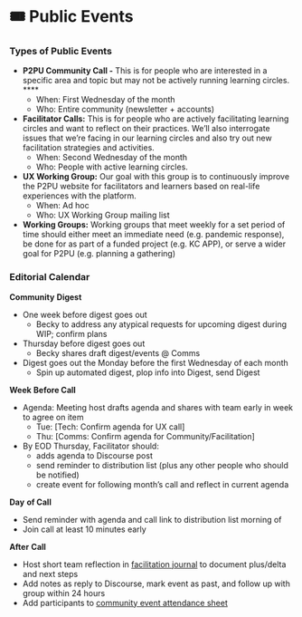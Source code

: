 # 🎟 Public Events

### **Types of Public Events**

* **P2PU Community Call -** This is for people who are interested in a specific area and topic but may not be actively running learning circles. ****
  * When: First Wednesday of the month
  * Who: Entire community \(newsletter + accounts\)
* **Facilitator Calls:** This is for people who are actively facilitating learning circles and want to reflect on their practices. We’ll also interrogate issues that we’re facing in our learning circles and also try out new facilitation strategies and activities.
  * When: Second Wednesday of the month
  * Who: People with active learning circles.
* **UX Working Group:** Our goal with this group is to continuously improve the P2PU website for facilitators and learners based on real-life experiences with the platform. 
  * When: Ad hoc
  * Who: UX Working Group mailing list
* **Working Groups:** Working groups that meet weekly for a set period of time should either meet an immediate need \(e.g. pandemic response\), be done for as part of a funded project \(e.g. KC APP\), or serve a wider goal for P2PU \(e.g. planning a gathering\)

### Editorial Calendar

**Community** **Digest**

* One week before digest goes out
  * Becky to address any atypical requests for upcoming digest during WIP; confirm plans
* Thursday before digest goes out
  * Becky shares draft digest/events @ Comms
* Digest goes out the Monday before the first Wednesday of each month
  * Spin up automated digest, plop info into Digest, send Digest

  
**Week** **Before Call**

* Agenda: Meeting host drafts agenda and shares with team early in week to agree on item
  * Tue: \[Tech: Confirm agenda for UX call\]
  * Thu: \[Comms: Confirm agenda for Community/Facilitation\]
* By EOD Thursday, Facilitator should:
  * adds agenda to Discourse post
  * send reminder to distribution list \(plus any other people who should be notified\)
  * create event for following month’s call and reflect in current agenda

  
**Day** **of Call** 

* Send reminder with agenda and call link to distribution list morning of
* Join call at least 10 minutes early

  
**After** **Call**

* Host short team reflection in [facilitation journal](https://etherpad.p2pu.org/p/facilitation-journal) to document plus/delta and next steps
* Add notes as reply to Discourse, mark event as past, and follow up with group within 24 hours
* Add participants to [community event attendance sheet](https://docs.google.com/spreadsheets/d/16IM1giw2PFsCnNj1gZQCTIYATkMr3GS50gjn7u7oAdg/edit#gid=0)

